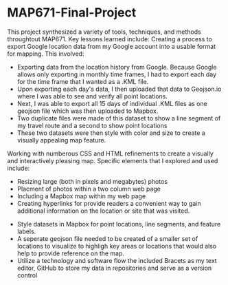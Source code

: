 # MAP671-Final-Project
This project synthesized a variety of tools, techniques, and methods throughtout MAP671. Key lessons learned include:
Creating a process to export Google location data from my Google account into a usable format for mapping. This involved:
    <ul>
        <li>Exporting data from the location history from Google. Because Google allows only exporting in monthly time frames, I had to export each day for the time frame that I wanted as a .KML file.</li>
        <li>Upon exporting each day's data, I then uploaded that data to Geojson.io where I was able to see and verify all point locations.</li>
        <li>Next, I was able to export all 15 days of individual .KML files as one geojson file which was then uploaded to Mapbox.</li>
        <li>Two duplicate files were made of this dataset to show a line segment of my travel route and a second to show point locations</li>
        <li>These two datasets were then style with color and size to create a visually appealing map feature.</li>
    </ul>

Working with numberous CSS and HTML refinements to create a visually and interactively pleasing map. Specific elements that I explored and used include:
    <ul>
    <li>Resizing large (both in pixels and megabytes) photos</li>
    <li>Placment of photos within a two column web page</li>
    <li>Including a Mapbox map within my web page</li>
    <li>Creating hyperlinks for provide readers a convenient way to gain additional information on the location or site that was visited.</li>
</ul>

<ul>
<li>Style datasets in Mapbox for point locations, line segments, and feature labels.</li>
<li>A seperate geojson file needed to be created of a smaller set of locations to visualize to highligh key areas or locations that would also help to provide reference on the map.</li>
<li>Utilize a technology and software flow the included Bracets as my text editor, GitHub to store my data in repositories and serve as a version control</li>
</ul>